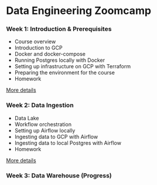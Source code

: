 # Data Engineering Zoomcamp

### Week 1: Introduction & Prerequisites

* Course overview
* Introduction to GCP
* Docker and docker-compose 
* Running Postgres locally with Docker
* Setting up infrastructure on GCP with Terraform
* Preparing the environment for the course
* Homework

[More details](week_1_basics_n_setup)

### Week 2: Data Ingestion

* Data Lake
* Workflow orchestration
* Setting up Airflow locally
* Ingesting data to GCP with Airflow
* Ingesting data to local Postgres with Airflow
* Homework

[More details](week_2_data_ingestion)

### Week 3: Data Warehouse (Progress)